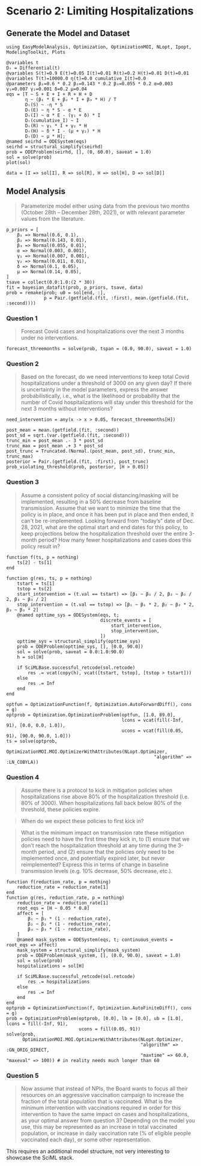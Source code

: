 # Scenario 2: Limiting Hospitalizations

## Generate the Model and Dataset

```@example scenario2
using EasyModelAnalysis, Optimization, OptimizationMOI, NLopt, Ipopt, ModelingToolkit, Plots

@variables t
Dₜ = Differential(t)
@variables S(t)=0.9 E(t)=0.05 I(t)=0.01 R(t)=0.2 H(t)=0.01 D(t)=0.01
@variables T(t)=10000.0 η(t)=0.0 cumulative_I(t)=0.0
@parameters β₁=0.6 * 0.2 β₂=0.143 * 0.2 β₃=0.055 * 0.2 α=0.003 γ₁=0.007 γ₂=0.001 δ=0.2 μ=0.04
eqs = [T ~ S + E + I + R + H + D
       η ~ (β₁ * E + β₂ * I + β₃ * H) / T
       Dₜ(S) ~ -η * S
       Dₜ(E) ~ η * S - α * E
       Dₜ(I) ~ α * E - (γ₁ + δ) * I
       Dₜ(cumulative_I) ~ I
       Dₜ(R) ~ γ₁ * I + γ₂ * H
       Dₜ(H) ~ δ * I - (μ + γ₂) * H
       Dₜ(D) ~ μ * H];
@named seirhd = ODESystem(eqs)
seirhd = structural_simplify(seirhd)
prob = ODEProblem(seirhd, [], (0, 60.0), saveat = 1.0)
sol = solve(prob)
plot(sol)

data = [I => sol[I], R => sol[R], H => sol[H], D => sol[D]]
```

## Model Analysis

> Parameterize model either using data from the previous two months (October 28th – December 28th, 2021), or with relevant parameter values from the literature.

```@example scenario2
p_priors = [
    β₁ => Normal(0.6, 0.1),
    β₂ => Normal(0.143, 0.01),
    β₃ => Normal(0.055, 0.01),
    α => Normal(0.003, 0.001),
    γ₁ => Normal(0.007, 0.001),
    γ₂ => Normal(0.011, 0.01),
    δ => Normal(0.1, 0.05),
    μ => Normal(0.14, 0.05),
]
tsave = collect(0.0:1.0:(2 * 30))
fit = bayesian_datafit(prob, p_priors, tsave, data)
prob = remake(prob; u0 = sol[end, :],
              p = Pair.(getfield.(fit, :first), mean.(getfield.(fit, :second))))
```

### Question 1

> Forecast Covid cases and hospitalizations over the next 3 months under no interventions.

```@example scenario2
forecast_threemonths = solve(prob, tspan = (0.0, 90.0), saveat = 1.0)
```

### Question 2

> Based on the forecast, do we need interventions to keep total Covid hospitalizations under a threshold of 3000 on any given day? If there is uncertainty in the model parameters, express the answer probabilistically, i.e., what is the likelihood or probability that the number of Covid hospitalizations will stay under this threshold for the next 3 months without interventions?

```@example scenario2
need_intervention = any(x -> x > 0.05, forecast_threemonths[H])

post_mean = mean.(getfield.(fit, :second))
post_sd = sqrt.(var.(getfield.(fit, :second)))
trunc_min = post_mean .- 3 * post_sd
trunc_max = post_mean .+ 3 * post_sd
post_trunc = Truncated.(Normal.(post_mean, post_sd), trunc_min, trunc_max)
posterior = Pair.(getfield.(fit, :first), post_trunc)
prob_violating_threshold(prob, posterior, [H > 0.05])
```

### Question 3

> Assume a consistent policy of social distancing/masking will be implemented, resulting in a 50% decrease from baseline transmission. Assume that we want to minimize the time that the policy is in place, and once it has been put in place and then ended, it can't be re-implemented. Looking forward from “today’s” date of Dec. 28, 2021, what are the optimal start and end dates for this policy, to keep projections below the hospitalization threshold over the entire 3-month period? How many fewer hospitalizations and cases does this policy result in?

```@example scenario2
function f(ts, p = nothing)
    ts[2] - ts[1]
end

function g(res, ts, p = nothing)
    tstart = ts[1]
    tstop = ts[2]
    start_intervention = (t.val == tstart) => [β₁ ~ β₁ / 2, β₂ ~ β₂ / 2, β₃ ~ β₃ / 2]
    stop_intervention = (t.val == tstop) => [β₁ ~ β₁ * 2, β₂ ~ β₂ * 2, β₃ ~ β₃ * 2]
    @named opttime_sys = ODESystem(eqs, t;
                                   discrete_events = [
                                       start_intervention,
                                       stop_intervention,
                                   ])
    opttime_sys = structural_simplify(opttime_sys)
    prob = ODEProblem(opttime_sys, [], [0.0, 90.0])
    sol = solve(prob, saveat = 0.0:1.0:90.0)
    h = sol[H]

    if SciMLBase.successful_retcode(sol.retcode)
        res .= vcat(copy(h), vcat([tstart, tstop], [tstop > tstart]))
    else
        res .= Inf
    end
end

optfun = OptimizationFunction(f, Optimization.AutoForwardDiff(), cons = g)
optprob = Optimization.OptimizationProblem(optfun, [1.0, 89.0],
                                           lcons = vcat(fill(-Inf, 91), [0.0, 0.0, 1.0]),
                                           ucons = vcat(fill(0.05, 91), [90.0, 90.0, 1.0]))
ts = solve(optprob,
           OptimizationMOI.MOI.OptimizerWithAttributes(NLopt.Optimizer,
                                                       "algorithm" => :LN_COBYLA))
```

### Question 4

> Assume there is a protocol to kick in mitigation policies when hospitalizations rise above 80% of the hospitalization threshold (i.e. 80% of 3000). When hospitalizations fall back below 80% of the threshold, these policies expire.

> When do we expect these policies to first kick in?

> What is the minimum impact on transmission rate these mitigation policies need to have the first time they kick in, to (1) ensure that we don't reach the hospitalization threshold at any time during the 3-month period, and (2) ensure that the policies only need to be implemented once, and potentially expired later, but never reimplemented? Express this in terms of change in baseline transmission levels (e.g. 10% decrease, 50% decrease, etc.).

```@example scenario2
function f(reduction_rate, p = nothing)
    reduction_rate = reduction_rate[1]
end
function g(res, reduction_rate, p = nothing)
    reduction_rate = reduction_rate[1]
    root_eqs = [H ~ 0.05 * 0.8]
    affect = [
        β₁ ~ β₁ * (1 - reduction_rate),
        β₂ ~ β₂ * (1 - reduction_rate),
        β₃ ~ β₃ * (1 - reduction_rate),
    ]
    @named mask_system = ODESystem(eqs, t; continuous_events = root_eqs => affect)
    mask_system = structural_simplify(mask_system)
    prob = ODEProblem(mask_system, [], (0.0, 90.0), saveat = 1.0)
    sol = solve(prob)
    hospitalizations = sol[H]

    if SciMLBase.successful_retcode(sol.retcode)
        res .= hospitalizations
    else
        res .= Inf
    end
end
optprob = OptimizationFunction(f, Optimization.AutoFiniteDiff(), cons = g)
prob = OptimizationProblem(optprob, [0.0], lb = [0.0], ub = [1.0], lcons = fill(-Inf, 91),
                           ucons = fill(0.05, 91))
solve(prob,
      OptimizationMOI.MOI.OptimizerWithAttributes(NLopt.Optimizer,
                                                  "algorithm" => :GN_ORIG_DIRECT,
                                                  "maxtime" => 60.0, "maxeval" => 100)) # in reality needs much longer than 60
```

### Question 5

> Now assume that instead of NPIs, the Board wants to focus all their resources on an aggressive vaccination campaign to increase the fraction of the total population that is vaccinated. What is the minimum intervention with vaccinations required in order for this intervention to have the same impact on cases and hospitalizations, as your optimal answer from question 3? Depending on the model you use, this may be represented as an increase in total vaccinated population, or increase in daily vaccination rate (% of eligible people vaccinated each day), or some other representation.

This requires an additional model structure, not very interesting to showcase the SciML stack.
